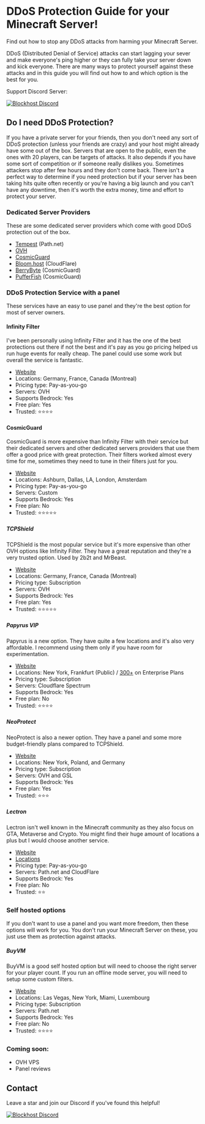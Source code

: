 # DDoS Protection Guide for your Minecraft Server!

Find out how to stop any DDoS attacks from harming your Minecraft Server.

DDoS (Distributed Denial of Service) attacks can start lagging your sever and make everyone's ping higher or they can fully take your server down and kick everyone. There are many ways to protect yourself against these attacks and in this guide you will find out how to and which option is the best for you.

Support Discord Server:

[![Blockhost Discord](https://discord.com/api/guilds/1045987129651625994/widget.png?style=banner2)](https://discord.gg/GcemTB848R)

## Do I need DDoS Protection?
If you have a private server for your friends, then you don't need any sort of DDoS protection (unless your friends are crazy) and your host might already have some out of the box. Servers that are open to the public, even the ones with 20 players, can be targets of attacks. It also depends if you have some sort of competition or if someone really dislikes you. Sometimes attackers stop after few hours and they don't come back. There isn't a perfect way to determine if you need protection but if your server has been taking hits quite often recently or you're having a big launch and you can't have any downtime, then it's worth the extra money, time and effort to protect your server.

### Dedicated Server Providers
These are some dedicated server providers which come with good DDoS protection out of the box.

- [Tempest](https://tempest.net) (Path.net)
- [OVH](https://www.ovhcloud.com)
- [CosmicGuard](https://cosmicguard.com)
- [Bloom.host](https://bloom.host) (CloudFlare)
- [BerryByte](https://berrybyte.net) (CosmicGuard)
- [PufferFish](https://pufferfish.host) (CosmicGuard)

### DDoS Protection Service with a panel
These services have an easy to use panel and they're the best option for most of server owners.

#### Infinity Filter

I've been personally using Infinity Filter and it has the one of the best protections out there if not the best and it's pay as you go pricing helped us run huge events for really cheap. The panel could use some work but overall the service is fantastic.

- [Website](https://www.infinity-filter.com)
- Locations: Germany, France, Canada (Montreal)
- Pricing type: Pay-as-you-go
- Servers: OVH
- Supports Bedrock: Yes
- Free plan: Yes
- Trusted: ⭐⭐⭐⭐

#### CosmicGuard

CosmicGuard is more expensive than Infinity Filter with their service but their dedicated servers and other dedicated servers providers that use them offer a good price with great protection. Their filters worked almost every time for me, sometimes they need to tune in their filters just for you.

- [Website](https://cosmicguard.com)
- Locations: Ashburn, Dallas, LA, London, Amsterdam
- Pricing type: Pay-as-you-go
- Servers: Custom
- Supports Bedrock: Yes
- Free plan: No
- Trusted: ⭐⭐⭐⭐⭐

##### TCPShield

TCPShield is the most popular service but it's more expensive than other OVH options like Infinity Filter. They have a great reputation and they're a very trusted option. Used by 2b2t and MrBeast.

- [Website](https://tcpshield.com)
- Locations: Germany, France, Canada (Montreal)
- Pricing type: Subscription
- Servers: OVH
- Supports Bedrock: Yes
- Free plan: Yes
- Trusted: ⭐⭐⭐⭐⭐

##### Papyrus VIP

Papyrus is a new option. They have quite a few locations and it's also very affordable. I recommend using them only if you have room for experimentation.

- [Website](https://papyrus.vip)
- Locations: New York, Frankfurt (Public) / [300+](https://www.cloudflare.com/network/) on Enterprise Plans
- Pricing type: Subscription
- Servers: Cloudflare Spectrum
- Supports Bedrock: Yes
- Free plan: No
- Trusted: ⭐⭐⭐⭐

##### NeoProtect

NeoProtect is also a newer option. They have a panel and some more budget-friendly plans compared to TCPShield.

- [Website](https://neoprotect.net)
- Locations: New York, Poland, and Germany
- Pricing type: Subscription
- Servers: OVH and GSL
- Supports Bedrock: Yes
- Free plan: Yes
- Trusted: ⭐⭐⭐

##### Lectron

Lectron isn't well known in the Minecraft community as they also focus on GTA, Metaverse and Crypto. You might find their huge amount of locations a plus but I would choose another service.

- [Website](https://www.lectron.com/)
- [Locations](https://www.lectron.com/locations/)
- Pricing type: Pay-as-you-go
- Servers: Path.net and CloudFlare
- Supports Bedrock: Yes
- Free plan: No
- Trusted: ⭐⭐

### Self hosted options
If you don't want to use a panel and you want more freedom, then these options will work for you. You don't run your Minecraft Server on these, you just use them as protection against attacks.

##### BuyVM

BuyVM is a good self hosted option but will need to choose the right server for your player count. If you run an offline mode server, you will need to setup some custom filters.

- [Website](https://buyvm.net)
- Locations: Las Vegas, New York, Miami, Luxembourg
- Pricing type: Subscription
- Servers: Path.net
- Supports Bedrock: Yes
- Free plan: No
- Trusted: ⭐⭐⭐⭐

### Coming soon:
- OVH VPS
- Panel reviews

## Contact
Leave a star and join our Discord if you've found this helpful!

[![Blockhost Discord](https://discord.com/api/guilds/1045987129651625994/widget.png?style=banner2)](https://blockhost.net/discord)
